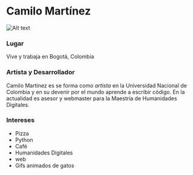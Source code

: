 # Camilo Martínez

![Alt text](http://i.giphy.com/JIX9t2j0ZTN9S.gif)

### Lugar
Vive y trabaja en Bogotá, Colombia

### Artista y Desarrollador

Camilo Martinez es se forma como _artista_ en la Universidad Nacional de Colombia y en su devenir por el mundo aprende a escribir código.  En la actualidad es asesor y webmaster para la Maestría de Humanidades Digitales.

### Intereses

* Pizza
* Python
* Café
* Humanidades Digitales
* web
* Gifs animados de gatos
